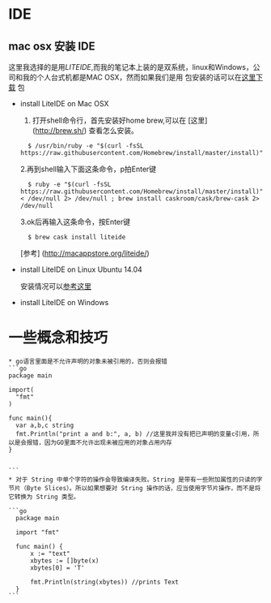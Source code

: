 # IDE

## mac osx 安装 IDE

  这里我选择的是用*LITEIDE*,而我的笔记本上装的是双系统，linux和Windows，公司和我的个人台式机都是MAC OSX，然而如果我们是用
  包安装的话可以在[这里下载](http://golangtc.com/download/liteide) 包
  
  * install LiteIDE on Mac OSX
  
    1. 打开shell命令行，首先安装好home brew,可以在 [这里] (http://brew.sh/) 查看怎么安装。
      
      ```
        $ /usr/bin/ruby -e "$(curl -fsSL https://raw.githubusercontent.com/Homebrew/install/master/install)"
      ```
    2.再到shell输入下面这条命令，p拍Enter键
    
      ```
        $ ruby -e "$(curl -fsSL https://raw.githubusercontent.com/Homebrew/install/master/install)" < /dev/null 2> /dev/null ; brew install caskroom/cask/brew-cask 2> /dev/null
      ```
    3.ok后再输入这条命令，按Enter键
    
      ```
        $ brew cask install liteide
      ```
      [参考] (http://macappstore.org/liteide/)
    
  * install LiteIDE on Linux Ubuntu 14.04
  
    安装情况可以[参考这里](http://studygolang.com/articles/3267)
    

  * install LiteIDE on Windows
  
  # 一些概念和技巧
    * go语言里面是不允许声明的对象未被引用的，否则会报错
    ```go
    package main
    
    import(
      "fmt"
    )
    
    func main(){
      var a,b,c string
      fmt.Println("print a and b:", a, b) //这里我并没有把已声明的变量c引用，所以是会报错，因为GO里面不允许出现未被应用的对象占用内存
    }
    
    
    ```
    * 对于 String 中单个字符的操作会导致编译失败。String 是带有一些附加属性的只读的字节片（Byte Slices）。所以如果想要对 String 操作的话，应当使用字节片操作，而不是将它转换为 String 类型。
  
    ```go
      package main

      import "fmt"

      func main() {  
          x := "text"
          xbytes := []byte(x)
          xbytes[0] = 'T'

          fmt.Println(string(xbytes)) //prints Text
      }
    ```
















